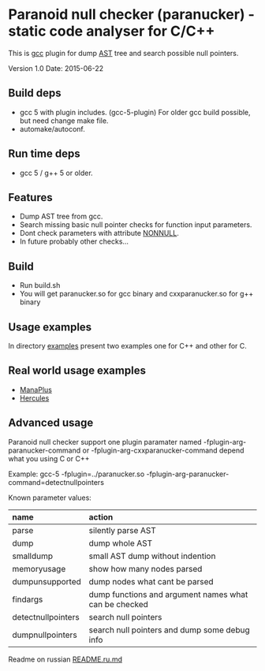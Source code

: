 # Paranoid null checker (paranucker) - static code analyser for C/C++

This is [gcc](https://gcc.gnu.org) plugin for dump [AST](https://en.wikipedia.org/wiki/Abstract_syntax_tree) tree and search possible null pointers.

Version 1.0       Date: 2015-06-22

## Build deps
 - gcc 5 with plugin includes. (gcc-5-plugin)
   For older gcc build possible, but need change make file.
 - automake/autoconf.

## Run time deps
 - gcc 5 / g++ 5 or older.

## Features
 - Dump AST tree from gcc.
 - Search missing basic null pointer checks for function input parameters.
 - Dont check parameters with attribute [NONNULL](https://gcc.gnu.org/onlinedocs/gcc-5.1.0/gcc/Function-Attributes.html#index-g_t_0040code_007bnonnull_007d-function-attribute-3189).
 - In future probably other checks...

## Build
 - Run build.sh
 - You will get paranucker.so for gcc binary
   and cxxparanucker.so for g++ binary

## Usage examples
In directory [examples](examples) present two examples one for C++ and other for C.

## Real world usage examples
 - [ManaPlus](http://manaplus.org/)
 - [Hercules](http://herc.ws/)

## Advanced usage
Paranoid null checker support one plugin paramater named -fplugin-arg-paranucker-command or -fplugin-arg-cxxparanucker-command depend what you using C or C++

Example:
  gcc-5 -fplugin=../paranucker.so -fplugin-arg-paranucker-command=detectnullpointers


Known parameter values:

| name               | action                                                |
|:-------------------|:------------------------------------------------------|
| parse              | silently parse AST                                    |
| dump               | dump whole AST                                        |
| smalldump          | small AST dump without indention                      |
| memoryusage        | show how many nodes parsed                            |
| dumpunsupported    | dump nodes what cant be parsed                        |
| findargs           | dump functions and argument names what can be checked |
| detectnullpointers | search null pointers                                  |
| dumpnullpointers   | search null pointers and dump some debug info         |

Readme on russian [README.ru.md](README.ru.md)
